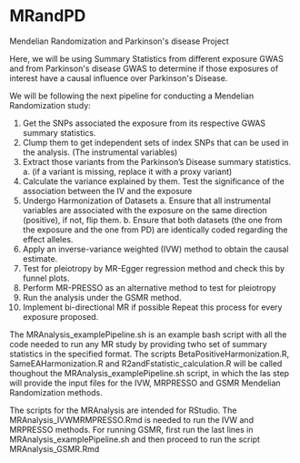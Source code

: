 # MRandPD
Mendelian Randomization and Parkinson's disease Project

Here, we will be using Summary Statistics from different exposure GWAS and from Parkinson's disease GWAS to determine if those exposures of interest have a causal influence over Parkinson's Disease.

We will be following the next pipeline for conducting a Mendelian Randomization study:
1.	Get the SNPs associated the exposure from its respective GWAS summary statistics.
2.	Clump them to get independent sets of index SNPs that can be used in the analysis.  (The instrumental variables)
3.	Extract those variants from the Parkinson’s Disease summary statistics.
a.	(if a variant is missing, replace it with a proxy variant)
4. Calculate the variance explained by them. Test the significance of the association between the IV and the exposure 
5.	Undergo Harmonization of Datasets
a.	Ensure that all instrumental variables are associated with the exposure on the same direction (positive), if not, flip them.
b.	Ensure that both datasets (the one from the exposure and the one from PD) are identically coded regarding the effect alleles. 
6. Apply an inverse-variance weighted (IVW) method to obtain the causal estimate.
7. Test for pleiotropy by MR-Egger regression method and check this by funnel plots.
8.	Perform MR-PRESSO as an alternative method to test for pleiotropy
9. Run the analysis under the GSMR method.
10.	Implement bi-directional MR if possible
Repeat this process for every exposure proposed.

The MRAnalysis_examplePipeline.sh is an example bash script with all the code needed to run any MR study by providing twho set of summary statistics in the specified format. The scripts BetaPositiveHarmonization.R, SameEAHarmonization.R and R2andFstatistic_calculation.R will be called thoughout the MRAnalysis_examplePipeline.sh script, in which the las step will provide the input files for the IVW, MRPRESSO and GSMR Mendelian Randomization methods.

The scripts for the MRAnalysis are intended for RStudio. The MRAnalysis_IVWMRMPRESSO.Rmd is needed to run the IVW and MRPRESSO methods. For running GSMR, first run the last lines in MRAnalysis_examplePipeline.sh and then proceed to run the script MRAnalysis_GSMR.Rmd
